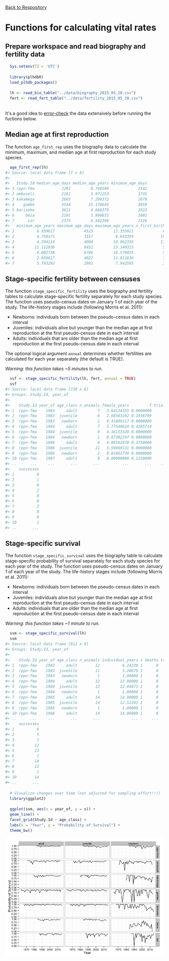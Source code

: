 [Back to Respository](https://github.com/camposfa/plhdbR)

Functions for calculating vital rates
=====================================

Prepare workspace and read biography and fertility data
-------------------------------------------------------

``` r
  Sys.setenv(TZ = 'UTC')

  library(plhdbR)
  load_plhdb_packages()

  lh <- read_bio_table("../data/biography_2015_05_20.csv")
  fert <- read_fert_table("../data/fertility_2015_05_20.csv")
  
```

It's a good idea to [error-check](ErrorChecking.md) the data extensively before running the fuctions below.

Median age at first reproduction
--------------------------------

The function `age_first_rep` uses the biography data to calculate the minimum, maximum, and median age at first reproduction for each study species.

``` r
  age_first_rep(lh)
#> Source: local data frame [7 x 8]
#> 
#>   Study.Id median_age_days median_age_years minimum_age_days
#> 1 rppn-fma            3202         8.766598             2542
#> 2 amboseli            2181         5.971253             1735
#> 3 kakamega            2665         7.296372             1678
#> 4    gombe            5544        15.178645             4059
#> 5 karisoke            3611         9.886379             2923
#> 6     beza            2191         5.998631             1081
#> 7      ssr            2375         6.502396             2116
#>   minimum_age_years maximum_age_days maximum_age_years n_first_births
#> 1          6.959617             4513         12.355921             60
#> 2          4.750171             3157          8.643395            193
#> 3          4.594114             4004         10.962355            117
#> 4         11.112936             8452         23.140315             55
#> 5          8.002738             6786         18.579055             57
#> 6          2.959617             4022         11.011636             79
#> 7          5.793292             2901          7.942505             33
```

Stage-specific fertility between censuses
-----------------------------------------

The function `stage_specific_fertility` uses the biography and fertility tables to calculate stage-specific fertility separately for each study species. The function uses pseudo-census dates on January 1 of each year of the study. The life-history stages include (following Morris et al. 2011):

-   Newborns: individuals born between the pseudo-census dates in each interval
-   Juveniles: individuals alive but younger than the median age at first reproduction at the first pseudo-census date in each interval
-   Adults: individuals that are older than the median age at first reproduction at the first pseudo-census date in each interval

The optional logical argument `annual` determines whether fertilities are calculated for each year separately (the default is TRUE).

*Warning: this function takes ~5 minutes to run.*

``` r
  ssf <- stage_specific_fertility(lh, fert, annual = TRUE)
  ssf
#> Source: local data frame [730 x 8]
#> Groups: Study.Id, year_of
#> 
#>    Study.Id year_of age_class n_animals female_years         f trials
#> 1  rppn-fma    1983     adult         7   3.64134155 0.0000000      4
#> 2  rppn-fma    1983  juvenile         6   2.68583162 0.1936799      3
#> 3  rppn-fma    1983   newborn         1   0.41889117 0.0000000      0
#> 4  rppn-fma    1984     adult         7   3.77549624 0.4285714      4
#> 5  rppn-fma    1984  juvenile         8   4.16153320 0.0000000      4
#> 6  rppn-fma    1984   newborn         1   0.07392197 0.0000000      0
#> 7  rppn-fma    1986     adult         8   4.09582478 0.3750000      4
#> 8  rppn-fma    1986  juvenile        11   5.59069131 0.0000000      6
#> 9  rppn-fma    1986   newborn         2   0.81861739 0.0000000      1
#> 10 rppn-fma    1987     adult         8   8.00000000 0.1250000      8
#> ..      ...     ...       ...       ...          ...       ...    ...
#>    successes
#> 1          0
#> 2          1
#> 3          0
#> 4          2
#> 5          0
#> 6          0
#> 7          2
#> 8          0
#> 9          0
#> 10         1
#> ..       ...
```

Stage-specific survival
-----------------------

The function `stage_specific_survival` uses the biography table to calculate stage-specific probability of survival separately for each study species for each year of the study. The function uses pseudo-census dates on January 1 of each year of the study. The life-history stages include (following Morris et al. 2011):

-   Newborns: individuals born between the pseudo-census dates in each interval
-   Juveniles: individuals alive but younger than the median age at first reproduction at the first pseudo-census date in each interval
-   Adults: individuals that are older than the median age at first reproduction at the first pseudo-census date in each interval

*Warning: this function takes ~1 minute to run.*

``` r
  ssm <- stage_specific_survival(lh)
  ssm
#> Source: local data frame [812 x 9]
#> Groups: Study.Id, year_of
#> 
#>    Study.Id year_of age_class n_animals individual_years s deaths trials
#> 1  rppn-fma    1983     adult        12          6.24230 1      0      6
#> 2  rppn-fma    1983  juvenile        11          5.28679 1      0      5
#> 3  rppn-fma    1983   newborn         1          1.00000 1      0      1
#> 4  rppn-fma    1984     adult        12         12.00000 1      0     12
#> 5  rppn-fma    1984  juvenile        13         12.84873 1      0     13
#> 6  rppn-fma    1984   newborn         1          1.00000 1      0      1
#> 7  rppn-fma    1985     adult        14         14.00000 1      0     14
#> 8  rppn-fma    1985  juvenile        14         12.52293 1      0     13
#> 9  rppn-fma    1985   newborn         1          1.00000 1      0      1
#> 10 rppn-fma    1986     adult        14         14.00000 1      0     14
#> ..      ...     ...       ...       ...              ... .    ...    ...
#>    successes
#> 1          6
#> 2          5
#> 3          1
#> 4         12
#> 5         13
#> 6          1
#> 7         14
#> 8         13
#> 9          1
#> 10        14
#> ..       ...
  
  # Visualize changes over time (not adjusted for sampling effort!!!)
  library(ggplot2)
  
  ggplot(ssm, aes(x = year_of, y = s)) +
  geom_line() +
  facet_grid(Study.Id ~ age_class) +
  labs(x = "Year", y = "Probability of Survival") + 
  theme_bw()
```

![](Vitals-unnamed-chunk-5-1.png)
